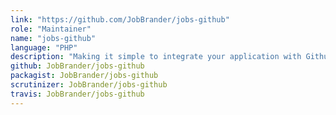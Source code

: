 ```yaml
---
link: "https://github.com/JobBrander/jobs-github"
role: "Maintainer"
name: "jobs-github"
language: "PHP"
description: "Making it simple to integrate your application with Github Jobs API"
github: JobBrander/jobs-github
packagist: JobBrander/jobs-github
scrutinizer: JobBrander/jobs-github
travis: JobBrander/jobs-github
---
```

